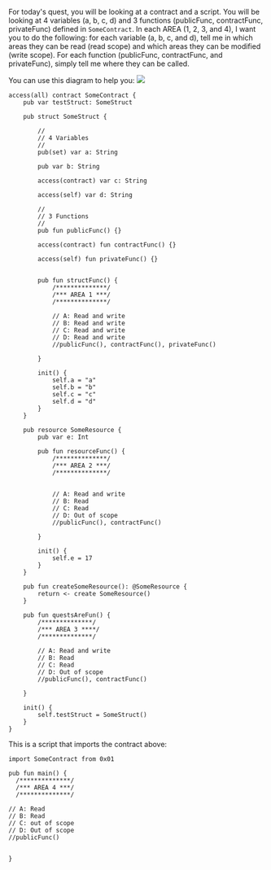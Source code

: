 For today's quest, you will be looking at a contract and a script. You will be looking at 4 variables (a, b, c, d) and 3 functions (publicFunc, contractFunc, privateFunc) defined in `SomeContract`. In each AREA (1, 2, 3, and 4), I want you to do the following: for each variable (a, b, c, and d), tell me in which areas they can be read (read scope) and which areas they can be modified (write scope). For each function (publicFunc, contractFunc, and privateFunc), simply tell me where they can be called.

You can use this diagram to help you: [![](https://github.com/emerald-dao/beginner-cadence-course/raw/main/chapter3.0/images/boxdiagram.PNG)](https://github.com/emerald-dao/beginner-cadence-course/blob/main/chapter3.0/images/boxdiagram.PNG)

```
access(all) contract SomeContract {
    pub var testStruct: SomeStruct

    pub struct SomeStruct {

        //
        // 4 Variables
        //
        pub(set) var a: String

        pub var b: String

        access(contract) var c: String

        access(self) var d: String

        //
        // 3 Functions
        //
        pub fun publicFunc() {}

        access(contract) fun contractFunc() {}

        access(self) fun privateFunc() {}


        pub fun structFunc() {
            /**************/
            /*** AREA 1 ***/
            /**************/
            
            // A: Read and write
            // B: Read and write
            // C: Read and write
            // D: Read and write
            //publicFunc(), contractFunc(), privateFunc()
            
        }

        init() {
            self.a = "a"
            self.b = "b"
            self.c = "c"
            self.d = "d"
        }
    }

    pub resource SomeResource {
        pub var e: Int

        pub fun resourceFunc() {
            /**************/
            /*** AREA 2 ***/
            /**************/
            
            
            // A: Read and write
            // B: Read
            // C: Read
            // D: Out of scope
            //publicFunc(), contractFunc()
            
        }

        init() {
            self.e = 17
        }
    }

    pub fun createSomeResource(): @SomeResource {
        return <- create SomeResource()
    }

    pub fun questsAreFun() {
        /**************/
        /*** AREA 3 ****/
        /**************/
        
        // A: Read and write
        // B: Read
        // C: Read
        // D: Out of scope
        //publicFunc(), contractFunc()
        
    }

    init() {
        self.testStruct = SomeStruct()
    }
}
```

This is a script that imports the contract above:

```
import SomeContract from 0x01

pub fun main() {
  /**************/
  /*** AREA 4 ***/
  /**************/

// A: Read 
// B: Read
// C: out of scope
// D: Out of scope
//publicFunc()
  
  
}
```